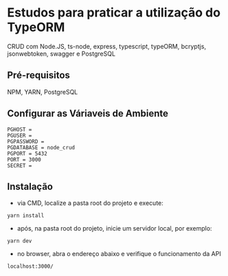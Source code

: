 # Estudos para praticar a utilização do TypeORM
CRUD com Node.JS, ts-node, express, typescript, typeORM, bcryptjs, jsonwebtoken, swagger e PostgreSQL

## Pré-requisitos
NPM, YARN, PostgreSQL

## Configurar as Váriaveis de Ambiente
```
PGHOST = 
PGUSER = 
PGPASSWORD = 
PGDATABASE = node_crud
PGPORT = 5432
PORT = 3000
SECRET = 
```

## Instalação
- via CMD, localize a pasta root do projeto e execute:
```
yarn install
```
- após, na pasta root do projeto, inicie um servidor local, por exemplo:
```
yarn dev
```
- no browser, abra o endereço abaixo e verifique o funcionamento da API
```
localhost:3000/
```